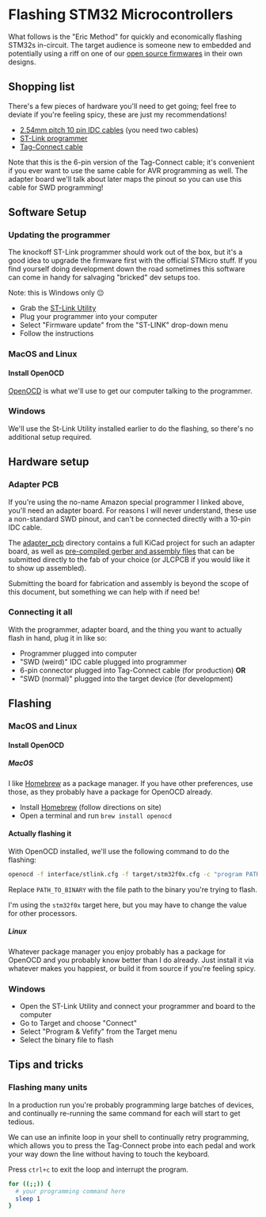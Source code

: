# Flashing STM32 Microcontrollers

What follows is the "Eric Method" for quickly and economically flashing STM32s in-circuit.
The target audience is someone new to embedded and potentially using a riff on one of our [open source firmwares](https://github.com/heuristic-industries/two-switch) in their own designs.

## Shopping list

There's a few pieces of hardware you'll need to get going; feel free to deviate if you're feeling spicy, these are just my recommendations!

- [2.54mm pitch 10 pin IDC cables](https://www.amazon.com/dp/B07FZWWGY3) (you need two cables)
- [ST-Link programmer](https://www.amazon.com/dp/B07SQV6VLZ)
- [Tag-Connect cable](https://www.tag-connect.com/product/tc2030-idc-nl)

Note that this is the 6-pin version of the Tag-Connect cable; it's convenient if you ever want to use the same cable for AVR programming as well.
The adapter board we'll talk about later maps the pinout so you can use this cable for SWD programming!

## Software Setup

### Updating the programmer

The knockoff ST-Link programmer should work out of the box, but it's a good idea to upgrade the firmware first with the official STMicro stuff.
If you find yourself doing development down the road sometimes this software can come in handy for salvaging "bricked" dev setups too.

Note: this is Windows only 😔

- Grab the [ST-Link Utility](https://www.st.com/en/development-tools/stsw-link004.html)
- Plug your programmer into your computer
- Select "Firmware update" from the "ST-LINK" drop-down menu
- Follow the instructions

### MacOS and Linux

#### Install OpenOCD

[OpenOCD](https://openocd.org/) is what we'll use to get our computer talking to the programmer.

### Windows

We'll use the St-Link Utility installed earlier to do the flashing, so there's no additional setup required.

## Hardware setup

### Adapter PCB

If you're using the no-name Amazon special programmer I linked above, you'll need an adapter board.
For reasons I will never understand, these use a non-standard SWD pinout, and can't be connected directly with a 10-pin IDC cable.

The [adapter_pcb](adapter_pcb) directory contains a full KiCad project for such an adapter board, as well as [pre-compiled gerber and assembly files](adapter_pcb/jlcpcb/production_files) that can be submitted directly to the fab of your choice (or JLCPCB if you would like it to show up assembled).

Submitting the board for fabrication and assembly is beyond the scope of this document, but something we can help with if need be!

### Connecting it all

With the programmer, adapter board, and the thing you want to actually flash in hand, plug it in like so:

- Programmer plugged into computer
- "SWD (weird)" IDC cable plugged into programmer
- 6-pin connector plugged into Tag-Connect cable (for production)
  **OR**
- "SWD (normal)" plugged into the target device (for development)

## Flashing

### MacOS and Linux

#### Install OpenOCD

##### MacOS

I like [Homebrew](https://brew.sh) as a package manager.
If you have other preferences, use those, as they probably have a package for OpenOCD already.

- Install [Homebrew](https://brew.sh) (follow directions on site)
- Open a terminal and run `brew install openocd`

#### Actually flashing it

With OpenOCD installed, we'll use the following command to do the flashing:

```sh
openocd -f interface/stlink.cfg -f target/stm32f0x.cfg -c "program PATH_TO_BINARY verify reset exit"
```

Replace `PATH_TO_BINARY` with the file path to the binary you're trying to flash.

I'm using the `stm32f0x` target here, but you may have to change the value for other processors.

##### Linux

Whatever package manager you enjoy probably has a package for OpenOCD and you probably know better than I do already.
Just install it via whatever makes you happiest, or build it from source if you're feeling spicy.

### Windows

- Open the ST-Link Utility and connect your programmer and board to the computer
- Go to Target and choose "Connect"
- Select "Program & Vefify" from the Target menu
- Select the binary file to flash

## Tips and tricks

### Flashing many units

In a production run you're probably programming large batches of devices, and continually re-running the same command for each will start to get tedious.

We can use an infinite loop in your shell to continually retry programming, which allows you to press the Tag-Connect probe into each pedal and work your way down the line without having to touch the keyboard.

Press `ctrl+c` to exit the loop and interrupt the program.

```sh
for ((;;)) {
  # your programming command here
  sleep 1
}
```
